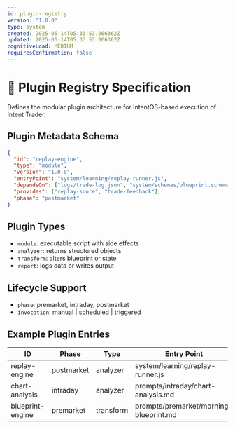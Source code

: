 ```yaml
---
id: plugin-registry
version: "1.0.0"
type: system
created: 2025-05-14T05:33:53.066362Z
updated: 2025-05-14T05:33:53.066362Z
cognitiveLoad: MEDIUM
requiresConfirmation: false
---
```


# 🔌 Plugin Registry Specification

Defines the modular plugin architecture for IntentOS-based execution of Intent Trader.

## Plugin Metadata Schema

```json
{
  "id": "replay-engine",
  "type": "module",
  "version": "1.0.0",
  "entryPoint": "system/learning/replay-runner.js",
  "dependsOn": ["logs/trade-log.json", "system/schemas/blueprint.schema.json"],
  "provides": ["replay-score", "trade-feedback"],
  "phase": "postmarket"
}
```

## Plugin Types

- `module`: executable script with side effects
- `analyzer`: returns structured objects
- `transform`: alters blueprint or state
- `report`: logs data or writes output

## Lifecycle Support

- `phase`: premarket, intraday, postmarket
- `invocation`: manual | scheduled | triggered

## Example Plugin Entries

| ID              | Phase      | Type     | Entry Point                              |
|------------------|------------|----------|-------------------------------------------|
| replay-engine    | postmarket | analyzer | system/learning/replay-runner.js          |
| chart-analysis   | intraday   | analyzer | prompts/intraday/chart-analysis.md        |
| blueprint-engine | premarket  | transform| prompts/premarket/morning-blueprint.md    |
